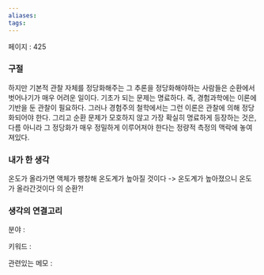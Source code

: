 ```yaml
---
aliases: 
tags:
---
```

페이지 : 425

### 구절
하지만 기본적 관찰 자체를 정당화해주는 그 추론을 정당화해야하는 사람들은 순환에서 벗어나기가 매우 어려운 일이다. 기초가 되는 문제는 명료하다. 즉, 경험과학에는 이론에 기반을 둔 관찰이 필요하다. 그러나 경험주의 철학에서는 그런 이론은 관찰에 의해 정당화되어야 한다. 그리고 순환 문제가 모호하지 않고 가장 확실히 명료하게 등장하는 것은, 다름 아니라 그 정당화가 매우 정밀하게 이루어져야 한다는 정량적 측정의 맥락에 놓여져있다.


### 내가 한 생각
온도가 올라가면 액체가 팽창해 온도계가 높아질 것이다 -> 온도계가 높아졌으니 온도가 올라간것이다
의 순환?!

### 생각의 연결고리
분야 : 

키워드 : 

관련있는 메모 : 
